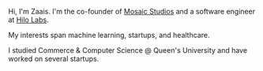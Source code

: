 
Hi, I'm Zaais. I'm the co-founder of [Mosaic Studios](www.builtbymosaic.com/) and a software engineer at [Hilo Labs](https://hilolabs.com/).

My interests span machine learning, startups, and healthcare.

I studied Commerce & Computer Science @ Queen's University and have worked on several startups.
